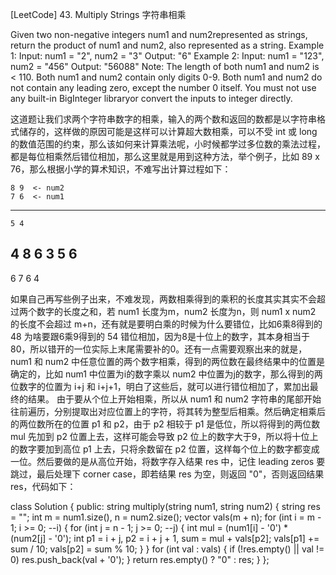 [LeetCode] 43. Multiply Strings 字符串相乘 

 
Given two non-negative integers num1 and num2represented as strings, return the product of num1 and num2, also represented as a string.
Example 1:
Input: num1 = "2", num2 = "3"
Output: "6"
Example 2:
Input: num1 = "123", num2 = "456"
Output: "56088"
Note:
The length of both num1 and num2 is < 110.
Both num1 and num2 contain only digits 0-9.
Both num1 and num2 do not contain any leading zero, except the number 0 itself.
You must not use any built-in BigInteger libraryor convert the inputs to integer directly.
 
这道题让我们求两个字符串数字的相乘，输入的两个数和返回的数都是以字符串格式储存的，这样做的原因可能是这样可以计算超大数相乘，可以不受 int 或 long 的数值范围的约束，那么该如何来计算乘法呢，小时候都学过多位数的乘法过程，都是每位相乘然后错位相加，那么这里就是用到这种方法，举个例子，比如 89 x 76，那么根据小学的算术知识，不难写出计算过程如下：
 

    8 9  <- num2
    7 6  <- num1
-------
    5 4
  4 8
  6 3
5 6
-------
6 7 6 4

 
如果自己再写些例子出来，不难发现，两数相乘得到的乘积的长度其实其实不会超过两个数字的长度之和，若 num1 长度为m，num2 长度为n，则 num1 x num2 的长度不会超过 m+n，还有就是要明白乘的时候为什么要错位，比如6乘8得到的 48 为啥要跟6乘9得到的 54 错位相加，因为8是十位上的数字，其本身相当于80，所以错开的一位实际上末尾需要补的0。还有一点需要观察出来的就是，num1 和 num2 中任意位置的两个数字相乘，得到的两位数在最终结果中的位置是确定的，比如 num1 中位置为i的数字乘以 num2 中位置为j的数字，那么得到的两位数字的位置为 i+j 和 i+j+1，明白了这些后，就可以进行错位相加了，累加出最终的结果。
由于要从个位上开始相乘，所以从 num1 和 num2 字符串的尾部开始往前遍历，分别提取出对应位置上的字符，将其转为整型后相乘。然后确定相乘后的两位数所在的位置 p1 和 p2，由于 p2 相较于 p1 是低位，所以将得到的两位数 mul 先加到 p2 位置上去，这样可能会导致 p2 位上的数字大于9，所以将十位上的数字要加到高位 p1 上去，只将余数留在 p2 位置，这样每个位上的数字都变成一位。然后要做的是从高位开始，将数字存入结果 res 中，记住 leading zeros 要跳过，最后处理下 corner case，即若结果 res 为空，则返回 "0"，否则返回结果 res，代码如下：
 

class Solution {
public:
    string multiply(string num1, string num2) {
        string res = "";
        int m = num1.size(), n = num2.size();
        vector<int> vals(m + n);
        for (int i = m - 1; i >= 0; --i) {
            for (int j = n - 1; j >= 0; --j) {
                int mul = (num1[i] - '0') * (num2[j] - '0');
                int p1 = i + j, p2 = i + j + 1, sum = mul + vals[p2];
                vals[p1] += sum / 10;
                vals[p2] = sum % 10;
            }
        }
        for (int val : vals) {
            if (!res.empty() || val != 0) res.push_back(val + '0');
        }
        return res.empty() ? "0" : res;
    }
};
